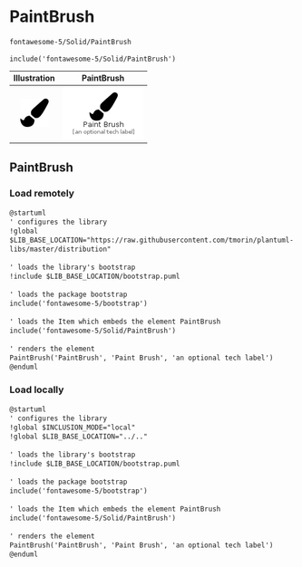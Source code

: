 # PaintBrush


```text
fontawesome-5/Solid/PaintBrush
```

```text
include('fontawesome-5/Solid/PaintBrush')
```



| Illustration | PaintBrush |
| :---: | :---: |
| ![illustration for Illustration](../../fontawesome-5/Solid/PaintBrush.png) | ![illustration for PaintBrush](../../fontawesome-5/Solid/PaintBrush.Local.png) |




## PaintBrush

### Load remotely
```plantuml
@startuml
' configures the library
!global $LIB_BASE_LOCATION="https://raw.githubusercontent.com/tmorin/plantuml-libs/master/distribution"

' loads the library's bootstrap
!include $LIB_BASE_LOCATION/bootstrap.puml

' loads the package bootstrap
include('fontawesome-5/bootstrap')

' loads the Item which embeds the element PaintBrush
include('fontawesome-5/Solid/PaintBrush')

' renders the element
PaintBrush('PaintBrush', 'Paint Brush', 'an optional tech label')
@enduml
```

### Load locally
```plantuml
@startuml
' configures the library
!global $INCLUSION_MODE="local"
!global $LIB_BASE_LOCATION="../.."

' loads the library's bootstrap
!include $LIB_BASE_LOCATION/bootstrap.puml

' loads the package bootstrap
include('fontawesome-5/bootstrap')

' loads the Item which embeds the element PaintBrush
include('fontawesome-5/Solid/PaintBrush')

' renders the element
PaintBrush('PaintBrush', 'Paint Brush', 'an optional tech label')
@enduml
```

